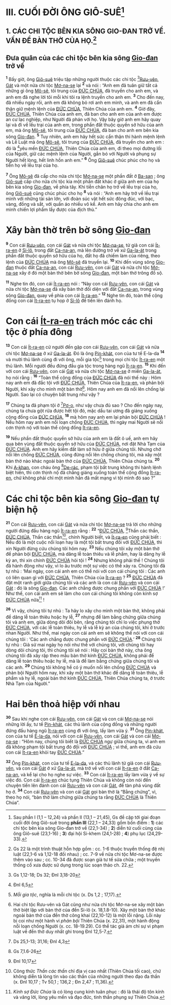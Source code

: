 # III. CUỐI ĐỜI ÔNG GIÔ-SUÊ[^1]

## 1. CÁC CHI TỘC BÊN KIA SÔNG GIO-ĐAN TRỞ VỀ. VẤN ĐỀ BÀN THỜ CỦA HỌ.[^2]

## Đưa quân của các chi tộc bên kia sông [Gio-đan]() trở về
<sup><b>1</b></sup> Bấy giờ, ông [Giô-suê]() triệu tập những người thuộc các chi tộc [^1*][Rưu-vên](), [Gát]() và một nửa chi tộc [Mơ-na-se]() lại <sup><b>2</b></sup> và nói : “Anh em đã tuân giữ tất cả những gì ông [Mô-sê](), tôi trung của [ĐỨC CHÚA](), đã truyền cho anh em, và anh em đã nghe lời tôi mỗi khi tôi ra lệnh truyền cho anh em. <sup><b>3</b></sup> Cho đến nay, đã nhiều ngày rồi, anh em đã không bỏ rơi anh em mình, và anh em đã cẩn thận giữ mệnh lệnh của [ĐỨC CHÚA](), Thiên Chúa của anh em. <sup><b>4</b></sup> Giờ đây, [ĐỨC CHÚA](), Thiên Chúa của anh em, đã ban cho anh em của anh em được an cư lạc nghiệp, như Người đã phán với họ. Vậy bây giờ anh em hãy quay lại và đi về lều trại của anh em, trong phần đất thuộc quyền sở hữu của anh em, mà ông [Mô-sê](), tôi trung của [ĐỨC CHÚA](), đã ban cho anh em bên kia sông [Gio-đan](). <sup><b>5</b></sup> Tuy nhiên, anh em hãy hết sức cẩn thận thi hành mệnh lệnh và Lề Luật mà ông [Mô-sê](), tôi trung của [ĐỨC CHÚA](), đã truyền cho anh em : đó là [^2*]yêu mến [ĐỨC CHÚA](), Thiên Chúa của anh em, đi theo mọi đường lối của Người, giữ các mệnh lệnh của Người, gắn bó với Người và phụng sự Người hết lòng, hết linh hồn anh em.” <sup><b>6</b></sup> Ông [Giô-suê]() chúc phúc cho họ và tiễn họ về lều trại của họ.

<sup><b>7</b></sup> Ông [Mô-sê]() đã cấp cho nửa chi tộc [Mơ-na-se]() một phần đất ở [Ba-san]() ; ông [Giô-suê]() cấp cho nửa chi tộc kia một phần đất khác ở giữa anh em của họ bên kia sông [Gio-đan](), về phía tây. Khi tiễn chân họ trở về lều trại của họ, ông [Giô-suê]() cũng chúc phúc cho họ <sup><b>8</b></sup> và nói : “Anh em hãy trở về lều trại mình với những tài sản lớn, với đoàn súc vật hết sức đông đúc, với bạc, vàng, đồng và sắt, với quần áo nhiều vô kể. Anh em hãy chia cho anh em mình chiến lợi phẩm lấy được của địch thù.”


# Xây bàn thờ trên bờ sông [Gio-đan]()
<sup><b>9</b></sup> Con cái [Rưu-vên](), con cái [Gát]() và nửa chi tộc [Mơ-na-se](), từ giã con cái [Ít-ra-en]() ở [Si-lô](), trong đất [Ca-na-an](), mà lên đường trở về xứ [Ga-la-át]() trong phần đất thuộc quyền sở hữu của họ, đất họ đã chiếm làm của riêng, theo lệnh của [ĐỨC CHÚA]() mà ông [Mô-sê]() đã truyền lại. <sup><b>10</b></sup> Khi đến vùng sông [Gio-đan]() thuộc đất [Ca-na-an](), con cái [Rưu-vên](), con cái [Gát]() và nửa chi tộc [Mơ-na-se]() xây ở đó một bàn thờ bên bờ sông [Gio-đan](), một bàn thờ trông đồ sộ.

<sup><b>11</b></sup> Nghe tin đó, con cái [Ít-ra-en]() nói : “Này con cái [Rưu-vên](), con cái [Gát]() và nửa chi tộc [Mơ-na-se]() đã xây bàn thờ đối diện với đất [Ca-na-an](), trong vùng sông [Gio-đan](), quay về phía con cái [Ít-ra-en]().” <sup><b>12</b></sup> Nghe tin đó, toàn thể cộng đồng con cái [Ít-ra-en]() tụ họp ở [Si-lô]() để tiến lên đánh họ.


# Con cái [Ít-ra-en]() trách móc các chi tộc ở phía đông
<sup><b>13</b></sup> Con cái [Ít-ra-en]() cử người đến gặp con cái [Rưu-vên](), con cái [Gát]() và nửa chi tộc [Mơ-na-se]() ở xứ [Ga-la-át](). Đó là ông [Pin-khát](), con của tư tế E-la-da <sup><b>14</b></sup> và mười thủ lãnh cùng đi với ông, mỗi gia tộc[^3] trong mọi chi tộc [Ít-ra-en]() một thủ lãnh. Mỗi người đều đứng đầu gia tộc trong hàng ngũ [Ít-ra-en](). <sup><b>15</b></sup> Khi đến với con cái [Rưu-vên](), con cái [Gát]() và nửa chi tộc [Mơ-na-se]() ở miền [Ga-la-át](), họ nói rằng : <sup><b>16</b></sup> “Toàn thể cộng đồng của [ĐỨC CHÚA]() đã nói thế này : Hôm nay anh em đã đắc tội với [ĐỨC CHÚA](), Thiên Chúa của [Ít-ra-en](), và phản bội Người, khi xây cho mình một bàn thờ[^4]. Hôm nay anh em đã nổi lên chống lại Người. Sao lại có chuyện bất trung như vậy ?

<sup><b>17</b></sup> Chúng ta đã phạm tội ở [^3*][Pơ-o](), như vậy chưa đủ sao ? Cho đến ngày nay, chúng ta chưa gột rửa được hết tội đó, mặc dầu tai ương đã giáng xuống cộng đồng của [ĐỨC CHÚA](), <sup><b>18</b></sup> mà hôm nay anh em lại phản bội [ĐỨC CHÚA]() ! Nếu hôm nay anh em nổi loạn chống [ĐỨC CHÚA](), thì ngày mai Người sẽ nổi cơn thịnh nộ với toàn thể cộng đồng [Ít-ra-en]().

<sup><b>19</b></sup> Nếu phần đất thuộc quyền sở hữu của anh em là đất ô uế, anh em hãy qua bên vùng đất thuộc quyền sở hữu của [ĐỨC CHÚA](), nơi đặt Nhà Tạm của [ĐỨC CHÚA](). Anh em hãy kiếm đất làm sở hữu ở giữa chúng tôi. Nhưng chớ nổi lên chống [ĐỨC CHÚA](), cũng đừng nổi lên chống chúng tôi, mà xây một bàn thờ nào khác ngoài bàn thờ của [ĐỨC CHÚA](), Thiên Chúa chúng ta. <sup><b>20</b></sup> Khi [A-khan](), con cháu ông [^4*][De-rác](), phạm tội bất trung không thi hành lệnh biệt hiến, thì cơn thịnh nộ đã chẳng giáng xuống toàn thể cộng đồng [Ít-ra-en](), chứ không phải chỉ một mình hắn đã mất mạng vì tội mình đó sao ?”


# Các chi tộc bên kia sông [Gio-đan]() tự biện hộ
<sup><b>21</b></sup> Con cái [Rưu-vên](), con cái [Gát]() và nửa chi tộc [Mơ-na-se]() trả lời cho những người đứng đầu hàng ngũ [Ít-ra-en]() rằng : <sup><b>22</b></sup> “[ĐỨC CHÚA](), [^5*]Thần các thần, [ĐỨC CHÚA](), Thần các thần[^5], chính Người biết, và [Ít-ra-en]() cũng phải biết : Nếu đó là một cuộc nổi loạn hay là một tội bất trung đối với [ĐỨC CHÚA](), thì xin Người đừng cứu chúng tôi hôm nay. <sup><b>23</b></sup> Nếu chúng tôi xây một bàn thờ để phản bội [ĐỨC CHÚA](), mà dâng lễ toàn thiêu và lễ phẩm, hay là dâng hy lễ kỳ an, thì xin chính [ĐỨC CHÚA]() hỏi tội ! <sup><b>24</b></sup> Nhưng không phải thế ! Chúng tôi đã hành động như vậy, vì lo âu trước một sự việc có thể xảy ra. Chúng tôi đã tự nhủ : ‘Mai ngày, con cái anh em có thể nói với con cái chúng tôi : Các anh có liên quan gì với [ĐỨC CHÚA](), Thiên Chúa của [Ít-ra-en]() ? <sup><b>25</b></sup> [ĐỨC CHÚA]() đã đặt một ranh giới giữa chúng tôi và các anh là con cái [Rưu-vên]() và con cái [Gát]() : đó là sông [Gio-đan](). Các anh chẳng được chung phần với [ĐỨC CHÚA]() !’ Như thế, con cái anh em sẽ làm cho con cái chúng tôi không còn kính sợ [ĐỨC CHÚA]() nữa[^6] !

<sup><b>26</b></sup> Vì vậy, chúng tôi tự nhủ : Ta hãy lo xây cho mình một bàn thờ, không phải để dâng lễ toàn thiêu hoặc hy lễ, <sup><b>27</b></sup> nhưng để làm bằng chứng giữa chúng tôi và anh em, giữa dòng dõi đôi bên, rằng chúng tôi chỉ lo việc phụng thờ [ĐỨC CHÚA](), với các lễ toàn thiêu, hy lễ và lễ kỳ an của chúng tôi, khi ở trước nhan Người. Như thế, mai ngày con cái anh em sẽ không thể nói với con cái chúng tôi : ‘Các anh chẳng được chung phần với [ĐỨC CHÚA]().’ <sup><b>28</b></sup> Chúng tôi tự nhủ : Giả sử mai ngày họ nói như thế với chúng tôi, với chúng tôi hay dòng dõi chúng tôi, thì chúng tôi sẽ nói : Hãy coi bàn thờ này, cha ông chúng tôi đã xây rập theo mẫu bàn thờ kính [ĐỨC CHÚA](), không phải để dâng lễ toàn thiêu hoặc hy lễ, mà là để làm bằng chứng giữa chúng tôi và các anh. <sup><b>29</b></sup> Chúng tôi không hề có ý muốn nổi lên chống [ĐỨC CHÚA]() và phản bội Người hôm nay, khi xây một bàn thờ khác để dâng lễ toàn thiêu, lễ phẩm và hy lễ, ngoài bàn thờ kính [ĐỨC CHÚA](), Thiên Chúa chúng ta, ở trước Nhà Tạm của Người.”


# Hai bên thoả hiệp với nhau
<sup><b>30</b></sup> Sau khi nghe con cái [Rưu-vên](), con cái [Gát]() và con cái [Mơ-na-se]() nói những lời ấy, tư tế [Pin-khát](), các thủ lãnh của cộng đồng và những người đứng đầu hàng ngũ [Ít-ra-en]() cùng đi với ông, lấy làm vừa ý. <sup><b>31</b></sup> Ông [Pin-khát](), con của tư tế [E-la-da](), nói với con cái [Rưu-vên](), con cái [Gát]() và con cái [Mơ-na-se]() : “Hôm nay, chúng tôi biết là [ĐỨC CHÚA]() ngự giữa chúng ta, vì anh em đã không phạm tội bất trung đó đối với [ĐỨC CHÚA]() ; vì thế, anh em đã cứu con cái [Ít-ra-en]() khỏi tay [ĐỨC CHÚA]().”

<sup><b>32</b></sup> Ông [Pin-khát](), con của tư tế [E-la-da](), và các thủ lãnh từ giã con cái [Rưu-vên](), và con cái [Gát]() ở xứ [Ga-la-át](), mà trở về với con cái [Ít-ra-en]() ở đất [Ca-na-an](), và kể lại cho họ nghe sự việc. <sup><b>33</b></sup> Con cái [Ít-ra-en]() lấy làm vừa ý về sự việc đó. Con cái [Ít-ra-en]() chúc tụng Thiên Chúa và không còn nói đến chuyện tiến lên đánh con cái [Rưu-vên]() và con cái [Gát](), để tàn phá vùng đất họ ở. <sup><b>34</b></sup> Con cái [Rưu-vên]() và con cái [Gát]() gọi bàn thờ là “Bằng chứng”, vì, theo họ nói, “bàn thờ làm chứng giữa chúng ta rằng [ĐỨC CHÚA]() là Thiên Chúa”.

[^1]: Sau phần I (1,1 – 12,24) và phần II (13,1 – 21,45), Gs đề cập tới giai đoạn cuối đời ông Giô-suê trong **phần III** (22,1 – 24,33) gồm bốn điểm : **1**) các chi tộc bên kia sông Gio-đan trở về (22,1-34) ; **2**) diễn từ cuối cùng của ông Giô-suê (23,1-16) ; **3**) đại hội Si-khem (24,1-28) ; **4**) phụ lục (24,29-33).
[^2]: Gs 22 là một trình thuật hỗn hợp gồm : cc. 1-6 thuộc truyền thống đệ nhị luật (22,1-6 và 1,12-18 đối nhau) ; cc. 7-9 về nửa chi tộc Mơ-na-se được thêm vào sau ; cc. 10-34 đã được soạn giả tư tế sửa chữa ; một truyền thống cổ xưa được sử dụng trong lúc soạn thảo ch. 22.
[^3]: *Mỗi gia tộc*, nghĩa là mỗi chi tộc (x. Ds 1,2 ; 17,17).
[^4]: Hai chi tộc Rưu-vên và Gát cũng như nửa chi tộc Mơ-na-se xây một bàn thờ biệt lập với bàn thờ của đền Si-lô (x. 18,1.8-10). Xây một bàn thờ khác ngoài bàn thờ của đền thờ công khai (22,10-12) là một lỗi nặng. Lỗi này bị coi như một hành vi *phản bội* Thiên Chúa (x. 22,31), một hành động nổi loạn chống Người (x. cc. 18-19.29). Có thể tác giả ám chỉ sự vi phạm luật về đền thờ duy nhất ghi trong Đnl 12,5-7.
[^5]: Công thức *Thần các thần* chỉ địa vị cao nhất (Thiên Chúa tối cao), chứ không diễn tả lòng tin vào các thần của những người theo đạo đa thần (x. Đnl 10,17 ; Tv 50,1 ; 136,2 ; Đn 2,47 ; 11,36).
[^6]: *Kính sợ Đức Chúa* là có lòng cung kính tuân phục : đó là thái độ tôn kính và vâng lời, lòng yêu mến và đạo đức, tinh thần phụng sự Thiên Chúa.
[^1*]: Gs 1,12-18; Ds 32; Đnl 3,18-20
[^2*]: Đnl 6,5
[^3*]: Ds 25,1-13; 31,16; Đnl 4,3
[^4*]: Gs 7,1.6-26
[^5*]: Đnl 10,17